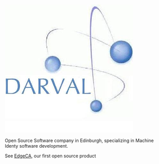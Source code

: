 ![Logo](22918491.jpeg)

Open Source Software company in Edinburgh, specializing in Machine Identy software development.

See [EdgeCA](https://edgeca.org), our first open source product

